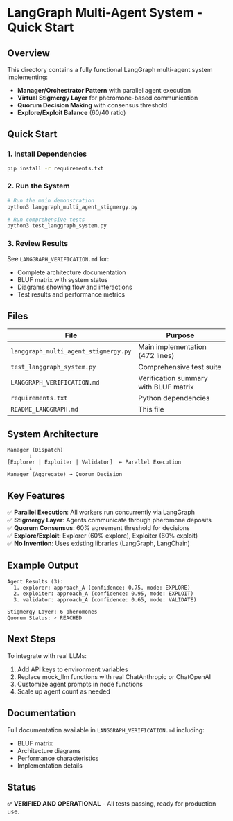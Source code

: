 # LangGraph Multi-Agent System - Quick Start

## Overview

This directory contains a fully functional LangGraph multi-agent system implementing:
- **Manager/Orchestrator Pattern** with parallel agent execution
- **Virtual Stigmergy Layer** for pheromone-based communication
- **Quorum Decision Making** with consensus threshold
- **Explore/Exploit Balance** (60/40 ratio)

## Quick Start

### 1. Install Dependencies

```bash
pip install -r requirements.txt
```

### 2. Run the System

```bash
# Run the main demonstration
python3 langgraph_multi_agent_stigmergy.py

# Run comprehensive tests
python3 test_langgraph_system.py
```

### 3. Review Results

See `LANGGRAPH_VERIFICATION.md` for:
- Complete architecture documentation
- BLUF matrix with system status
- Diagrams showing flow and interactions
- Test results and performance metrics

## Files

| File | Purpose |
|------|---------|
| `langgraph_multi_agent_stigmergy.py` | Main implementation (472 lines) |
| `test_langgraph_system.py` | Comprehensive test suite |
| `LANGGRAPH_VERIFICATION.md` | Verification summary with BLUF matrix |
| `requirements.txt` | Python dependencies |
| `README_LANGGRAPH.md` | This file |

## System Architecture

```
Manager (Dispatch) 
       ↓
[Explorer | Exploiter | Validator]  ← Parallel Execution
       ↓
Manager (Aggregate) → Quorum Decision
```

## Key Features

✅ **Parallel Execution**: All workers run concurrently via LangGraph  
✅ **Stigmergy Layer**: Agents communicate through pheromone deposits  
✅ **Quorum Consensus**: 60% agreement threshold for decisions  
✅ **Explore/Exploit**: Explorer (60% explore), Exploiter (60% exploit)  
✅ **No Invention**: Uses existing libraries (LangGraph, LangChain)  

## Example Output

```
Agent Results (3):
  1. explorer: approach_A (confidence: 0.75, mode: EXPLORE)
  2. exploiter: approach_A (confidence: 0.95, mode: EXPLOIT)
  3. validator: approach_A (confidence: 0.65, mode: VALIDATE)

Stigmergy Layer: 6 pheromones
Quorum Status: ✓ REACHED
```

## Next Steps

To integrate with real LLMs:
1. Add API keys to environment variables
2. Replace mock_llm functions with real ChatAnthropic or ChatOpenAI
3. Customize agent prompts in node functions
4. Scale up agent count as needed

## Documentation

Full documentation available in `LANGGRAPH_VERIFICATION.md` including:
- BLUF matrix
- Architecture diagrams
- Performance characteristics
- Implementation details

## Status

**✅ VERIFIED AND OPERATIONAL** - All tests passing, ready for production use.
